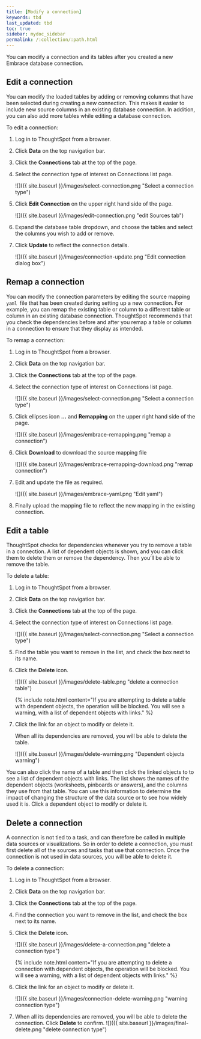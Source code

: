 ```yaml
---
title: [Modify a connection]
keywords: tbd
last_updated: tbd
toc: true
sidebar: mydoc_sidebar
permalink: /:collection/:path.html
---
```


You can modify a connection and its tables after you created a new Embrace database connection.

## Edit a connection

You can modify the loaded tables by adding or removing columns that have been selected during creating a new connection. This makes it easier to include new source columns in an existing database connection. In addition, you can also add more tables while editing a database connection.

To edit a connection:

1. Log in to ThoughtSpot from a browser.
2. Click **Data** on the top navigation bar.
3. Click the **Connections** tab at the top of the page.
4. Select the connection type of interest on Connections list page.

   ![]({{ site.baseurl }}/images/select-connection.png "Select a connection type")

5. Click **Edit Connection** on the upper right hand side of the page.

    ![]({{ site.baseurl }}/images/edit-connection.png "edit Sources tab")

6. Expand the database table dropdown, and choose the tables and select the columns you wish to add or remove.

7. Click **Update** to reflect the connection details.

     ![]({{ site.baseurl }}/images/connection-update.png "Edit connection dialog box")


## Remap a connection

You can modify the connection parameters by editing the source mapping<code> yaml </code>file that has been created during setting up a new connection. For example, you can remap the existing table or column to a different table or column in an existing database connection. ThoughtSpot recommends that you check the dependencies before and after you remap a table or column in a connection to ensure that they display as intended.

To remap a connection:

1. Log in to ThoughtSpot from a browser.
2. Click **Data** on the top navigation bar.
3. Click the **Connections** tab at the top of the page.
4. Select the connection type of interest on Connections list page.

   ![]({{ site.baseurl }}/images/select-connection.png "Select a connection type")

5. Click ellipses icon **...** and **Remapping** on the upper right hand side of the page.

    ![]({{ site.baseurl }}/images/embrace-remapping.png "remap a connection")

6. Click **Download** to download the source mapping file

    ![]({{ site.baseurl }}/images/embrace-remapping-download.png "remap connection")

7. Edit and update the file as required.

    ![]({{ site.baseurl }}/images/embrace-yaml.png "Edit yaml")

8. Finally upload the mapping file to reflect the new mapping in the existing connection.



## Edit a table
ThoughtSpot checks for dependencies whenever you try to remove a table in a connection. A list of dependent objects is shown, and you can click them to delete them or remove the dependency. Then you’ll be able to remove the table.

To delete a table:
1. Log in to ThoughtSpot from a browser.
2. Click **Data** on the top navigation bar.
3. Click the **Connections** tab at the top of the page.
4. Select the connection type of interest on Connections list page.

   ![]({{ site.baseurl }}/images/select-connection.png "Select a connection type")

5. Find the table you want to remove in the list, and check the box next to its name.
6. Click the **Delete** icon.

    ![]({{ site.baseurl }}/images/delete-table.png "delete a connection table")

    {% include note.html content="If you are attempting to delete a table with dependent objects, the operation will be blocked. You will see a warning, with a list of dependent objects with links." %}

7. Click the link for an object to modify or delete it.

   When all its dependencies are removed, you will be able to delete the table.

   ![]({{ site.baseurl }}/images/delete-warning.png "Dependent objects warning")

You can also click the name of a table and then click the linked objects to to see a list of dependent objects with links. The list shows the names of the dependent objects (worksheets, pinboards or answers), and the columns they use from that table. You can use this information to determine the impact of changing the structure of the data source or to see how widely used it is. Click a dependent object to modify or delete it.

## Delete a connection
A connection is not tied to a task, and can therefore be called in multiple data sources or visualizations. So in order to delete a connection, you must first delete all of the sources and tasks that use that connection. Once the connection is not used in data sources, you will be able to delete it.

To delete a connection:
1. Log in to ThoughtSpot from a browser.
2. Click **Data** on the top navigation bar.
3. Click the **Connections** tab at the top of the page.
4. Find the connection you want to remove in the list, and check the box next to its name.
5. Click the **Delete** icon.

   ![]({{ site.baseurl }}/images/delete-a-connection.png "delete a connection type")

   {% include note.html content="If you are attempting to delete a connection with dependent objects, the operation will be blocked. You will see a warning, with a list of dependent objects with links." %}
6. Click the link for an object to modify or delete it.

    ![]({{ site.baseurl }}/images/connection-delete-warning.png "warning connection type")

7. When all its dependencies are removed, you will be able to delete the connection. Click **Delete** to confirm.
    ![]({{ site.baseurl }}/images/final-delete.png "delete connection type")
